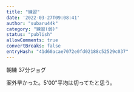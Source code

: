 ```yaml
---
title: "練習"
date: '2022-03-27T09:08:41'
author: "subaru44k"
category: "練習(弱)"
status: "publish"
allowComments: true
convertBreaks: false
entryHash: "41d60acae7072e0fd02188c52529c037"
---
```

朝練
37分ジョグ

案外早かった。5'00"平均は切ってたと思う。
